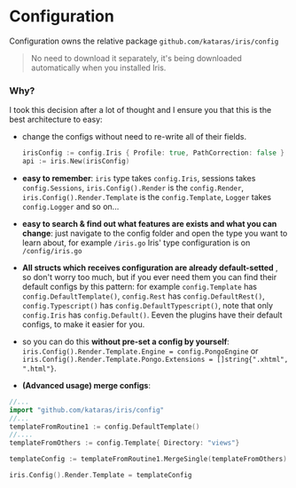 # Configuration

Configuration owns the relative package `github.com/kataras/iris/config` 

>  No need to download it separately, it's being downloaded automatically when you installed Iris.

### Why?
I took this decision after a lot of thought and I ensure you that this is the best
architecture to easy:

- change the configs without need to re-write all of their fields.
	```go
	irisConfig := config.Iris { Profile: true, PathCorrection: false }
	api := iris.New(irisConfig)
	```
- **easy to remember**: `iris` type takes `config.Iris`, sessions takes `config.Sessions`, `iris.Config().Render` is the `config.Render`, `iris.Config().Render.Template` is the `config.Template`, `Logger` takes `config.Logger` and so on...

- **easy to search & find out what features are exists and what you can change**: just navigate to the config folder and open the type you want to learn about, for example `/iris.go` Iris' type configuration is on `/config/iris.go`

- **All structs which receives configuration are already default-setted** , so don't worry too much, but if you ever need them you can find their default configs by this pattern: for example `config.Template` has `config.DefaultTemplate()`, `config.Rest` has `config.DefaultRest()`, `config.Typescript()` has `config.DefaultTypescript()`, note that only `config.Iris` has `config.Default()`. Eeven the plugins have their default configs, to make it easier for you. 

- so you can do this **without pre-set a config by yourself**: `iris.Config().Render.Template.Engine = config.PongoEngine` or `iris.Config().Render.Template.Pongo.Extensions = []string{".xhtml", ".html"}`.

- **(Advanced usage) merge configs**: 

```go
//...
import "github.com/kataras/iris/config"
//...
templateFromRoutine1 := config.DefaultTemplate()
//....
templateFromOthers := config.Template{ Directory: "views"}

templateConfig := templateFromRoutine1.MergeSingle(templateFromOthers)

iris.Config().Render.Template = templateConfig


```
